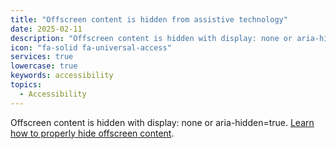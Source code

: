 ```yaml
---
title: "Offscreen content is hidden from assistive technology"
date: 2025-02-11
description: "Offscreen content is hidden with display: none or aria-hidden=true. "
icon: "fa-solid fa-universal-access"
services: true
lowercase: true
keywords: accessibility
topics:
  - Accessibility
---
```


Offscreen content is hidden with display: none or aria-hidden=true. [Learn how to properly hide offscreen content](https://developer.chrome.com/docs/lighthouse/accessibility/offscreen-content-hidden/).